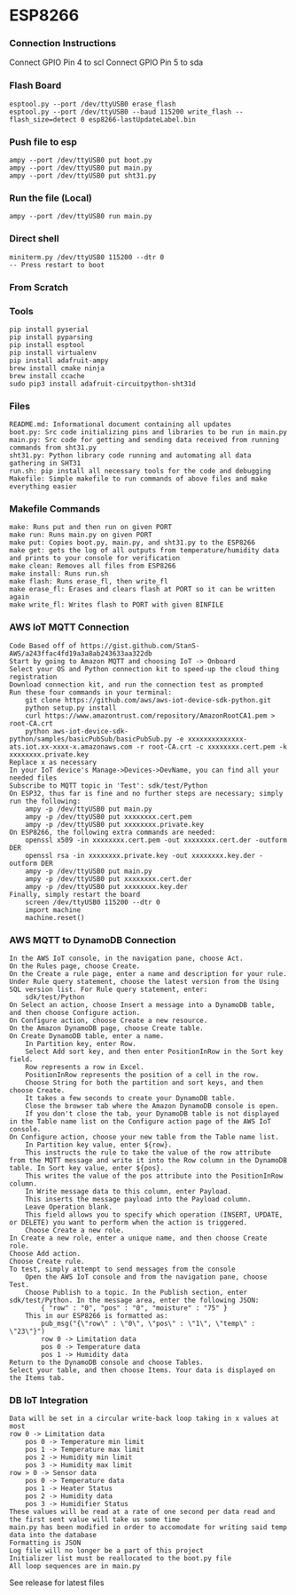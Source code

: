 # ESP8266

### Connection Instructions
  Connect GPIO Pin 4 to scl
  Connect GPIO Pin 5 to sda

### Flash Board
    esptool.py --port /dev/ttyUSB0 erase_flash
    esptool.py --port /dev/ttyUSB0 --baud 115200 write_flash --flash_size=detect 0 esp8266-lastUpdateLabel.bin

### Push file to esp
    ampy --port /dev/ttyUSB0 put boot.py
    ampy --port /dev/ttyUSB0 put main.py
    ampy --port /dev/ttyUSB0 put sht31.py

### Run the file (Local)
    ampy --port /dev/ttyUSB0 run main.py

### Direct shell
    miniterm.py /dev/ttyUSB0 115200 --dtr 0
    -- Press restart to boot

### From Scratch
### Tools
    pip install pyserial
    pip install pyparsing
    pip install esptool
    pip install virtualenv
    pip install adafruit-ampy
    brew install cmake ninja
    brew install ccache
    sudo pip3 install adafruit-circuitpython-sht31d

### Files
    README.md: Informational document containing all updates
    boot.py: Src code initializing pins and libraries to be run in main.py
    main.py: Src code for getting and sending data received from running  commands from sht31.py
    sht31.py: Python library code running and automating all data gathering in SHT31
    run.sh: pip install all necessary tools for the code and debugging
    Makefile: Simple makefile to run commands of above files and make everything easier

### Makefile Commands
    make: Runs put and then run on given PORT
    make run: Runs main.py on given PORT
    make put: Copies boot.py, main.py, and sht31.py to the ESP8266
    make get: gets the log of all outputs from temperature/humidity data and prints to your console for verification
    make clean: Removes all files from ESP8266
    make install: Runs run.sh
    make flash: Runs erase_fl, then write_fl
    make erase_fl: Erases and clears flash at PORT so it can be written again
    make write_fl: Writes flash to PORT with given BINFILE

### AWS IoT MQTT Connection
    Code Based off of https://gist.github.com/StanS-AWS/a243ffac4fd19a3a8ab243633aa322db
    Start by going to Amazon MQTT and choosing IoT -> Onboard
    Select your OS and Python connection kit to speed-up the cloud thing registration
    Download connection kit, and run the connection test as prompted
    Run these four commands in your terminal:
        git clone https://github.com/aws/aws-iot-device-sdk-python.git
        python setup.py install
        curl https://www.amazontrust.com/repository/AmazonRootCA1.pem > root-CA.crt
        python aws-iot-device-sdk-python/samples/basicPubSub/basicPubSub.py -e xxxxxxxxxxxxxx-ats.iot.xx-xxxx-x.amazonaws.com -r root-CA.crt -c xxxxxxxx.cert.pem -k xxxxxxxx.private.key
    Replace x as necessary
    In your IoT device's Manage->Devices->DevName, you can find all your needed files
    Subscribe to MQTT topic in 'Test': sdk/test/Python
    On ESP32, thus far is fine and no further steps are necessary; simply run the following:
        ampy -p /dev/ttyUSB0 put main.py
        ampy -p /dev/ttyUSB0 put xxxxxxxx.cert.pem
        ampy -p /dev/ttyUSB0 put xxxxxxxx.private.key 
    On ESP8266, the following extra commands are needed:
        openssl x509 -in xxxxxxxx.cert.pem -out xxxxxxxx.cert.der -outform DER
        openssl rsa -in xxxxxxxx.private.key -out xxxxxxxx.key.der -outform DER
        ampy -p /dev/ttyUSB0 put main.py
        ampy -p /dev/ttyUSB0 put xxxxxxxx.cert.der
        ampy -p /dev/ttyUSB0 put xxxxxxxx.key.der 
    Finally, simply restart the board
        screen /dev/ttyUSB0 115200 --dtr 0 
        import machine
        machine.reset()

### AWS MQTT to DynamoDB Connection
    In the AWS IoT console, in the navigation pane, choose Act.
    On the Rules page, choose Create.
    On the Create a rule page, enter a name and description for your rule.
    Under Rule query statement, choose the latest version from the Using SQL version list. For Rule query statement, enter:
        sdk/test/Python
    On Select an action, choose Insert a message into a DynamoDB table, and then choose Configure action.
    On Configure action, choose Create a new resource.
    On the Amazon DynamoDB page, choose Create table.
    On Create DynamoDB table, enter a name. 
        In Partition key, enter Row. 
        Select Add sort key, and then enter PositionInRow in the Sort key field. 
        Row represents a row in Excel. 
        PositionInRow represents the position of a cell in the row. 
        Choose String for both the partition and sort keys, and then choose Create. 
        It takes a few seconds to create your DynamoDB table. 
        Close the browser tab where the Amazon DynamoDB console is open. 
        If you don't close the tab, your DynamoDB table is not displayed in the Table name list on the Configure action page of the AWS IoT console.
    On Configure action, choose your new table from the Table name list. 
        In Partition key value, enter ${row}. 
        This instructs the rule to take the value of the row attribute from the MQTT message and write it into the Row column in the DynamoDB table. In Sort key value, enter ${pos}. 
        This writes the value of the pos attribute into the PositionInRow column. 
        In Write message data to this column, enter Payload. 
        This inserts the message payload into the Payload column. 
        Leave Operation blank. 
        This field allows you to specify which operation (INSERT, UPDATE, or DELETE) you want to perform when the action is triggered. 
        Choose Create a new role.
    In Create a new role, enter a unique name, and then choose Create role.
    Choose Add action.
    Choose Create rule.
    To test, simply attempt to send messages from the console
        Open the AWS IoT console and from the navigation pane, choose Test.
        Choose Publish to a topic. In the Publish section, enter sdk/test/Python. In the message area, enter the following JSON:
            { "row" : "0", "pos" : "0", "moisture" : "75" }
        This in our ESP8266 is formatted as:
            pub_msg("{\"row\" : \"0\", \"pos\" : \"1\", \"temp\" : \"23\"}")
            row 0 -> Limitation data
            pos 0 -> Temperature data
            pos 1 -> Humidity data
    Return to the DynamoDB console and choose Tables.
    Select your table, and then choose Items. Your data is displayed on the Items tab.

### DB IoT Integration
    Data will be set in a circular write-back loop taking in x values at most
    row 0 -> Limitation data
        pos 0 -> Temperature min limit
        pos 1 -> Temperature max limit
        pos 2 -> Humidity min limit
        pos 3 -> Humidity max limit
    row > 0 -> Sensor data
        pos 0 -> Temperature data
        pos 1 -> Heater Status
        pos 2 -> Humidity data
        pos 3 -> Humidifier Status
    These values will be read at a rate of one second per data read and the first sent value will take us some time
    main.py has been modified in order to accomodate for writing said temp data into the database
    Formatting is JSON
    Log file will no longer be a part of this project
    Initializer list must be reallocated to the boot.py file
    All loop sequences are in main.py

See release for latest files
